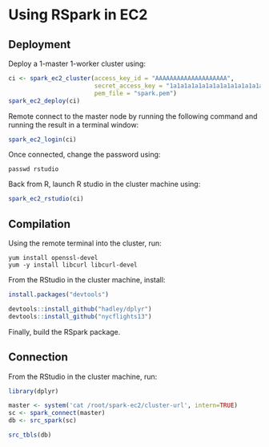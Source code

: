 Using RSpark in EC2
================

Deployment
----------

Deploy a 1-master 1-worker cluster using:

``` r
ci <- spark_ec2_cluster(access_key_id = "AAAAAAAAAAAAAAAAAAAA",
                        secret_access_key = "1a1a1a1a1a1a1a1a1a1a1a1a1a1a1a1a1a1a1a1",
                        pem_file = "spark.pem")
spark_ec2_deploy(ci)
```

Remote connect to the master node by running the following command and running the result in a terminal window:

``` r
spark_ec2_login(ci)
```

Once connected, change the password using:

`passwd rstudio`

Back from R, launch R studio in the cluster machine using:

``` r
spark_ec2_rstudio(ci)
```

Compilation
-----------

Using the remote terminal into the cluster, run:

    yum install openssl-devel
    yum -y install libcurl libcurl-devel

From the RStudio in the cluster machine, install:

``` r
install.packages("devtools")

devtools::install_github("hadley/dplyr")
devtools::install_github("nycflights13")
```

Finally, build the RSpark package.

Connection
----------

From the RStudio in the cluster machine, run:

``` r
library(dplyr)

master <- system('cat /root/spark-ec2/cluster-url', intern=TRUE)
sc <- spark_connect(master)
db <- src_spark(sc)

src_tbls(db)
```
